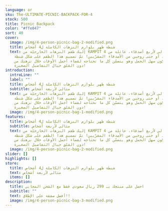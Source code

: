 ```yaml
---
language: ar
sku: The-ULTIMATE-PICNIC-BACKPACK-FOR-4
stock: 500
title: Picnic Backpack
color: "#ffe047"
sort: 40
cover:
  image: /img/4-person-picnic-bag-2-modified.png
  title: شنطة ظهر بلوازم النزهات الكاملة ل4 أشخاص
  text: إليك طقم النزهات الخارجيّة من KAMPIT المثالي لأربع أصدقاء، عائلة من 4
    أفراد أو حتى زوجين من الأصدقاء المقرّبين! تمّ تصميم هذا الطقم على شكل شنطة
    ظهر ليكون سهل الحمل وهو يتضمّن كل ما تحتاجه لقضاء أجمل الأوقات خلال نزهتك من
    دون القلق حيال التفاصيل الصغيرة!
introduction:
  introLine: ""
  label: ""
  title: شنطة ظهر بلوازم النزهات الكاملة ل4 أشخاص
  subtitle: مثالي لأربعة أشخاص
  text: إليك طقم النزهات الخارجيّة من KAMPIT المثالي لأربع أصدقاء، عائلة من 4
    أفراد أو حتى زوجين من الأصدقاء المقرّبين! تمّ تصميم هذا الطقم على شكل شنطة
    ظهر ليكون سهل الحمل وهو يتضمّن كل ما تحتاجه لقضاء أجمل الأوقات خلال نزهتك من
    دون القلق حيال التفاصيل الصغيرة!
  image: /img/4-person-picnic-bag-1-modified.png
features:
  title: شنطة ظهر بلوازم النزهات الكاملة ل4 أشخاص
  subtitle: مثالي لأربعة أشخاص
  text: إليك طقم النزهات الخارجيّة من KAMPIT المثالي لأربع أصدقاء، عائلة من 4
    أفراد أو حتى زوجين من الأصدقاء المقرّبين! تمّ تصميم هذا الطقم على شكل شنطة
    ظهر ليكون سهل الحمل وهو يتضمّن كل ما تحتاجه لقضاء أجمل الأوقات خلال نزهتك من
    دون القلق حيال التفاصيل الصغيرة!
  image: /img/4-person-picnic-bag-2-modified.png
slider: []
highlights: []
store:
  title: شنطة ظهر بلوازم النزهات الكاملة ل4 أشخاص
  text: مثالي لأربعة أشخاص
  items: []
description:
  title: احصل على منتجك بـ 299 ريال سعودي فقط مع الشحن المجاني
  subtitle: ""
  text: أفضل صفقة على الإطلاق!!
  image: /img/4-person-picnic-bag-3-modified.png
---
```

